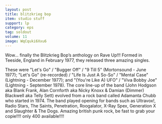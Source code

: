 ```yaml
---
layout: post
title: blitzkrieg bop
item: studio stuff
support: lp
category: eps
tag: soldout
volume: 11
image: WqCquki6Xxu6
---
```


Wow... finally the Blitzkrieg Bop’s anthology on Rave Up!!! Formed in Teeside, England in February 1977, they released three amazing singles.

These were "Let's Go" / "Bugger Off" / "9 Till 5" (Mortonsound - June 1977); "Let's Go" (re-recorded) / "Life Is Just A So-So" / "Mental Case" (Lightning - December 1977); and "(You're Like A) UFO" / "Viva Bobby Joe" (Lightning - September 1978). The core line-up of the band (John Hodgson aka Blank Frank, Alan Cornforth aka Nicky Knoxx & Damian (Dimmer) Blackwell aka Telly Sett) evolved from a rock band called Adamanta Chubb who started in 1974. The band played opening for bands such as Ultravox!, Radio Stars, The Saints, Penetration, Roogalator, X-Ray Spex, Generation X and Slaughter & The Dogs. Amazing british punk rock, be fast to grab your copie!!!! only 400 available!!!!
